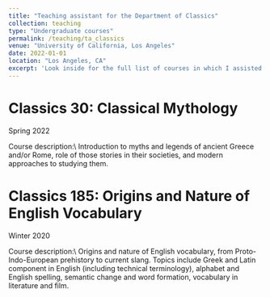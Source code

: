 ```yaml
---
title: "Teaching assistant for the Department of Classics"
collection: teaching
type: "Undergraduate courses"
permalink: /teaching/ta_classics
venue: "University of California, Los Angeles"
date: 2022-01-01
location: "Los Angeles, CA"
excerpt: 'Look inside for the full list of courses in which I assisted.'
---
```


Classics 30: Classical Mythology
======
Spring 2022

Course description:\\
Introduction to myths and legends of ancient Greece and/or Rome, role of those stories in their societies, and modern approaches to studying them.

Classics 185: Origins and Nature of English Vocabulary
======
Winter 2020

Course description:\\
Origins and nature of English vocabulary, from Proto-Indo-European prehistory to current slang. Topics include Greek and Latin component in English (including technical terminology), alphabet and English spelling, semantic change and word formation, vocabulary in literature and film.